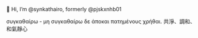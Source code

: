 👋 Hi, I’m @synkathairo, formerly @pjskxnhb01
<!--- 👀 I’m interested in ... 
- 🌱 I’m currently learning ...
- 💞️ I’m looking to collaborate on ...
- 📫 How to reach me ...-->

<!---
pjskxnhb01/pjskxnhb01 is a ✨ special ✨ repository because its `README.md` (this file) appears on your GitHub profile.
You can click the Preview link to take a look at your changes.-->
συγκαθαίρω - μη συγκαθαίρω δε άποκαι πατημένους χρήθαι. 共淨、調和、和氣靜心
